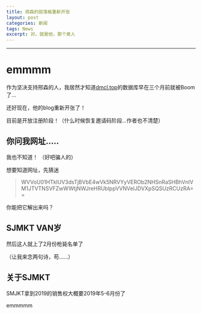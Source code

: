 ```yaml
---
title: 邢森的部落格重新开张
layout: post
categories: 新闻
tags: News
excerpt: 对，就是他，那个男人
---
```

---------
# emmmm #
作为坚决支持邢森的人，我居然才知道[dmcl.top](dmcl.top)的数据库早在三个月前就被Boom了...

还好现在，他的blog重新开张了！

目前是开放注册阶段！（什么时候恢复邀请码阶段...作者也不清楚）
## 你问我网址..... ##
我也不知道！
（好吧骗人的）

想要知道网址，先猜迷

>WVVoU01HTklUV3dsTjBVbE4wVk5NRVYyVEROb2NHSnRaSHBhVnlVM1JTVTNSVFZwWWtjNWJreHRUblppVVNVelJDVXpSQSUzRCUzRA==

你能把它解出来吗？


## SJMKT VAN岁 ##
然后这人就上了2月份枪毙名单了

（让我来念两句诗，苟......）

## 关于SJMKT ##

SMJKT拿到2019的销售权大概要2019年5-6月份了 

emmmmm